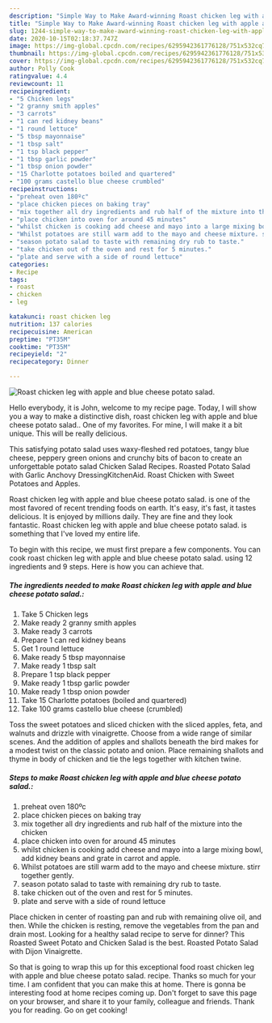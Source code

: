 ```yaml
---
description: "Simple Way to Make Award-winning Roast chicken leg with apple and blue cheese potato salad."
title: "Simple Way to Make Award-winning Roast chicken leg with apple and blue cheese potato salad."
slug: 1244-simple-way-to-make-award-winning-roast-chicken-leg-with-apple-and-blue-cheese-potato-salad
date: 2020-10-15T02:18:37.747Z
image: https://img-global.cpcdn.com/recipes/6295942361776128/751x532cq70/roast-chicken-leg-with-apple-and-blue-cheese-potato-salad-recipe-main-photo.jpg
thumbnail: https://img-global.cpcdn.com/recipes/6295942361776128/751x532cq70/roast-chicken-leg-with-apple-and-blue-cheese-potato-salad-recipe-main-photo.jpg
cover: https://img-global.cpcdn.com/recipes/6295942361776128/751x532cq70/roast-chicken-leg-with-apple-and-blue-cheese-potato-salad-recipe-main-photo.jpg
author: Polly Cook
ratingvalue: 4.4
reviewcount: 11
recipeingredient:
- "5 Chicken legs"
- "2 granny smith apples"
- "3 carrots"
- "1 can red kidney beans"
- "1 round lettuce"
- "5 tbsp mayonnaise"
- "1 tbsp salt"
- "1 tsp black pepper"
- "1 tbsp garlic powder"
- "1 tbsp onion powder"
- "15 Charlotte potatoes boiled and quartered"
- "100 grams castello blue cheese crumbled"
recipeinstructions:
- "preheat oven 180ºc"
- "place chicken pieces on baking tray"
- "mix together all dry ingredients and rub half of the mixture into the chicken"
- "place chicken into oven for around 45 minutes"
- "whilst chicken is cooking add cheese and mayo into a large mixing bowl, add kidney beans and grate in carrot and apple."
- "Whilst potatoes are still warm add to the mayo and cheese mixture. stirr together gently."
- "season potato salad to taste with remaining dry rub to taste."
- "take chicken out of the oven and rest for 5 minutes."
- "plate and serve with a side of round lettuce"
categories:
- Recipe
tags:
- roast
- chicken
- leg

katakunci: roast chicken leg 
nutrition: 137 calories
recipecuisine: American
preptime: "PT35M"
cooktime: "PT35M"
recipeyield: "2"
recipecategory: Dinner

---
```



![Roast chicken leg with apple and blue cheese potato salad.](https://img-global.cpcdn.com/recipes/6295942361776128/751x532cq70/roast-chicken-leg-with-apple-and-blue-cheese-potato-salad-recipe-main-photo.jpg)

Hello everybody, it is John, welcome to my recipe page. Today, I will show you a way to make a distinctive dish, roast chicken leg with apple and blue cheese potato salad.. One of my favorites. For mine, I will make it a bit unique. This will be really delicious.

This satisfying potato salad uses waxy-fleshed red potatoes, tangy blue cheese, peppery green onions and crunchy bits of bacon to create an unforgettable potato salad Chicken Salad Recipes. Roasted Potato Salad with Garlic Anchovy DressingKitchenAid. Roast Chicken with Sweet Potatoes and Apples.

Roast chicken leg with apple and blue cheese potato salad. is one of the most favored of recent trending foods on earth. It's easy, it's fast, it tastes delicious. It is enjoyed by millions daily. They are fine and they look fantastic. Roast chicken leg with apple and blue cheese potato salad. is something that I've loved my entire life.


To begin with this recipe, we must first prepare a few components. You can cook roast chicken leg with apple and blue cheese potato salad. using 12 ingredients and 9 steps. Here is how you can achieve that.

<!--inarticleads1-->

##### The ingredients needed to make Roast chicken leg with apple and blue cheese potato salad.:

1. Take 5 Chicken legs
1. Make ready 2 granny smith apples
1. Make ready 3 carrots
1. Prepare 1 can red kidney beans
1. Get 1 round lettuce
1. Make ready 5 tbsp mayonnaise
1. Make ready 1 tbsp salt
1. Prepare 1 tsp black pepper
1. Make ready 1 tbsp garlic powder
1. Make ready 1 tbsp onion powder
1. Take 15 Charlotte potatoes (boiled and quartered)
1. Take 100 grams castello blue cheese (crumbled)


Toss the sweet potatoes and sliced chicken with the sliced apples, feta, and walnuts and drizzle with vinaigrette. Choose from a wide range of similar scenes. And the addition of apples and shallots beneath the bird makes for a modest twist on the classic potato and onion. Place remaining shallots and thyme in body of chicken and tie the legs together with kitchen twine. 

<!--inarticleads2-->

##### Steps to make Roast chicken leg with apple and blue cheese potato salad.:

1. preheat oven 180ºc
1. place chicken pieces on baking tray
1. mix together all dry ingredients and rub half of the mixture into the chicken
1. place chicken into oven for around 45 minutes
1. whilst chicken is cooking add cheese and mayo into a large mixing bowl, add kidney beans and grate in carrot and apple.
1. Whilst potatoes are still warm add to the mayo and cheese mixture. stirr together gently.
1. season potato salad to taste with remaining dry rub to taste.
1. take chicken out of the oven and rest for 5 minutes.
1. plate and serve with a side of round lettuce


Place chicken in center of roasting pan and rub with remaining olive oil, and then. While the chicken is resting, remove the vegetables from the pan and drain most. Looking for a healthy salad recipe to serve for dinner? This Roasted Sweet Potato and Chicken Salad is the best. Roasted Potato Salad with Dijon Vinaigrette. 

So that is going to wrap this up for this exceptional food roast chicken leg with apple and blue cheese potato salad. recipe. Thanks so much for your time. I am confident that you can make this at home. There is gonna be interesting food at home recipes coming up. Don't forget to save this page on your browser, and share it to your family, colleague and friends. Thank you for reading. Go on get cooking!
